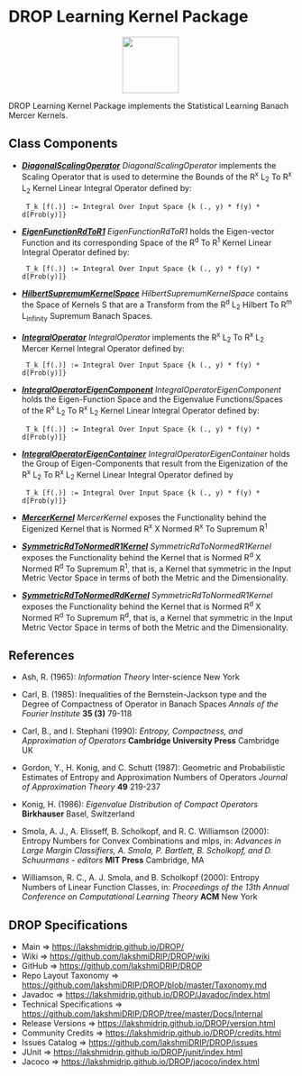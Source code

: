# DROP Learning Kernel Package

<p align="center"><img src="https://github.com/lakshmiDRIP/DROP/blob/master/DRIP_Logo.gif?raw=true" width="100"></p>

DROP Learning Kernel Package implements the Statistical Learning Banach Mercer Kernels.


## Class Components

 * [***DiagonalScalingOperator***](https://github.com/lakshmiDRIP/DROP/tree/master/src/main/java/org/drip/learning/kernel/DiagonalScalingOperator.java)
 <i>DiagonalScalingOperator</i> implements the Scaling Operator that is used to determine the Bounds of the
 R<sup>x</sup> L<sub>2</sub> To R<sup>x</sup> L<sub>2</sub> Kernel Linear Integral Operator defined by:
 
 		T_k [f(.)] := Integral Over Input Space {k (., y) * f(y) * d[Prob(y)]}

 * [***EigenFunctionRdToR1***](https://github.com/lakshmiDRIP/DROP/tree/master/src/main/java/org/drip/learning/kernel/EigenFunctionRdToR1.java)
 <i>EigenFunctionRdToR1</i> holds the Eigen-vector Function and its corresponding Space of the R<sup>d</sup>
 To R<sup>1</sup> Kernel Linear Integral Operator defined by:

 		T_k [f(.)] := Integral Over Input Space {k (., y) * f(y) * d[Prob(y)]}

 * [***HilbertSupremumKernelSpace***](https://github.com/lakshmiDRIP/DROP/tree/master/src/main/java/org/drip/learning/kernel/HilbertSupremumKernelSpace.java)
 <i>HilbertSupremumKernelSpace</i> contains the Space of Kernels S that are a Transform from the
 R<sup>d</sup> L<sub>2</sub> Hilbert To R<sup>m</sup> L<sub>Infinity</sub> Supremum Banach Spaces.

 * [***IntegralOperator***](https://github.com/lakshmiDRIP/DROP/tree/master/src/main/java/org/drip/learning/kernel/IntegralOperator.java)
 <i>IntegralOperator</i> implements the R<sup>x</sup> L<sub>2</sub> To R<sup>x</sup> L<sub>2</sub> Mercer
 Kernel Integral Operator defined by:
 
 		T_k [f(.)] := Integral Over Input Space {k (., y) * f(y) * d[Prob(y)]}

 * [***IntegralOperatorEigenComponent***](https://github.com/lakshmiDRIP/DROP/tree/master/src/main/java/org/drip/learning/kernel/IntegralOperatorEigenComponent.java)
 <i>IntegralOperatorEigenComponent</i> holds the Eigen-Function Space and the Eigenvalue Functions/Spaces of
 the R<sup>x</sup> L<sub>2</sub> To R<sup>x</sup> L<sub>2</sub> Kernel Linear Integral Operator defined by:

 		T_k [f(.)] := Integral Over Input Space {k (., y) * f(y) * d[Prob(y)]}

 * [***IntegralOperatorEigenContainer***](https://github.com/lakshmiDRIP/DROP/tree/master/src/main/java/org/drip/learning/kernel/IntegralOperatorEigenContainer.java)
 <i>IntegralOperatorEigenContainer</i> holds the Group of Eigen-Components that result from the Eigenization
 of the R<sup>x</sup> L<sub>2</sub> To R<sup>x</sup> L<sub>2</sub> Kernel Linear Integral Operator defined by
 
 		T_k [f(.)] := Integral Over Input Space {k (., y) * f(y) * d[Prob(y)]}

 * [***MercerKernel***](https://github.com/lakshmiDRIP/DROP/tree/master/src/main/java/org/drip/learning/kernel/MercerKernel.java)
 <i>MercerKernel</i> exposes the Functionality behind the Eigenized Kernel that is Normed R<sup>x</sup> X
 Normed R<sup>x</sup> To Supremum R<sup>1</sup>

 * [***SymmetricRdToNormedR1Kernel***](https://github.com/lakshmiDRIP/DROP/tree/master/src/main/java/org/drip/learning/kernel/SymmetricRdToNormedR1Kernel.java)
 <i>SymmetricRdToNormedR1Kernel</i> exposes the Functionality behind the Kernel that is Normed R<sup>d</sup>
 X Normed R<sup>d</sup> To Supremum R<sup>1</sup>, that is, a Kernel that symmetric in the Input Metric
 Vector Space in terms of both the Metric and the Dimensionality.

 * [***SymmetricRdToNormedRdKernel***](https://github.com/lakshmiDRIP/DROP/tree/master/src/main/java/org/drip/learning/kernel/SymmetricRdToNormedR1Kernel.java)
 <i>SymmetricRdToNormedR1Kernel</i> exposes the Functionality behind the Kernel that is Normed R<sup>d</sup>
 X Normed R<sup>d</sup> To Supremum R<sup>d</sup>, that is, a Kernel that symmetric in the Input Metric
 Vector Space in terms of both the Metric and the Dimensionality.


## References

 * Ash, R. (1965): <i>Information Theory</i> Inter-science</b> New York

 * Carl, B. (1985): Inequalities of the Bernstein-Jackson type and the Degree of Compactness of Operator in
 Banach Spaces <i>Annals of the Fourier Institute</i> <b>35 (3)</b> 79-118

 * Carl, B., and I. Stephani (1990): <i>Entropy, Compactness, and Approximation of Operators</i> <b>Cambridge
 University Press</b> Cambridge UK

 * Gordon, Y., H. Konig, and C. Schutt (1987): Geometric and Probabilistic Estimates of Entropy and
 Approximation Numbers of Operators <i>Journal of Approximation Theory</i> <b>49</b> 219-237

 * Konig, H. (1986): <i>Eigenvalue Distribution of Compact Operators</i> <b>Birkhauser</b> Basel, Switzerland

 * Smola, A. J., A. Elisseff, B. Scholkopf, and R. C. Williamson (2000): Entropy Numbers for Convex
 Combinations and mlps, in: <i>Advances in Large Margin Classifiers, A. Smola, P. Bartlett, B. Scholkopf, and
 D. Schuurmans - editors</i> <b>MIT Press</b> Cambridge, MA

 * Williamson, R. C., A. J. Smola, and B. Scholkopf (2000): Entropy Numbers of Linear Function Classes, in:
 <i>Proceedings of the 13th Annual Conference on Computational Learning Theory</i> <b>ACM</b> New York


## DROP Specifications

 * Main                     => https://lakshmidrip.github.io/DROP/
 * Wiki                     => https://github.com/lakshmiDRIP/DROP/wiki
 * GitHub                   => https://github.com/lakshmiDRIP/DROP
 * Repo Layout Taxonomy     => https://github.com/lakshmiDRIP/DROP/blob/master/Taxonomy.md
 * Javadoc                  => https://lakshmidrip.github.io/DROP/Javadoc/index.html
 * Technical Specifications => https://github.com/lakshmiDRIP/DROP/tree/master/Docs/Internal
 * Release Versions         => https://lakshmidrip.github.io/DROP/version.html
 * Community Credits        => https://lakshmidrip.github.io/DROP/credits.html
 * Issues Catalog           => https://github.com/lakshmiDRIP/DROP/issues
 * JUnit                    => https://lakshmidrip.github.io/DROP/junit/index.html
 * Jacoco                   => https://lakshmidrip.github.io/DROP/jacoco/index.html
